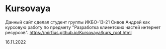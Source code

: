 # Kursovaya

Данный сайт сделал студент группы ИКБО-13-21 Сивов Андрей как курсовую работу по предмету "Разработка клиентских частей интернет ресурсов".
https://mirfius.github.io/Kursovaya/kurs_root.html

16.11.2022
